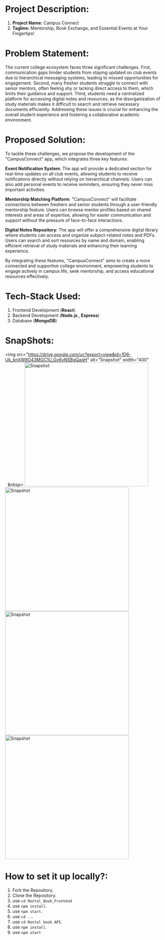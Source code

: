 # Project Description:
1. **Project Name:** Campus Connect
2. **Tagline:** Mentorship, Book Exchange, and Essential Events at Your Fingertips!

# Problem Statement:
The current college ecosystem faces three significant challenges. First, communication gaps hinder students from staying updated on club events due to hierarchical messaging systems, leading to missed opportunities for engagement. Second, many fresher students struggle to connect with senior mentors, often feeling shy or lacking direct access to them, which limits their guidance and support. Third, students need a centralized platform for accessing digital notes and resources, as the disorganization of study materials makes it difficult to search and retrieve necessary documents efficiently. Addressing these issues is crucial for enhancing the overall student experience and fostering a collaborative academic environment.

# Proposed Solution:
To tackle these challenges, we propose the development of the "CampusConnect" app, which integrates three key features:

**Event Notification System**: The app will provide a dedicated section for real-time updates on all club events, allowing students to receive notifications directly without relying on hierarchical channels. Users can also add personal events to receive reminders, ensuring they never miss important activities.

**Mentorship Matching Platform**: "CampusConnect" will facilitate connections between freshers and senior students through a user-friendly mentorship feature. Users can browse mentor profiles based on shared interests and areas of expertise, allowing for easier communication and support without the pressure of face-to-face interactions.

**Digital Notes Repository**: The app will offer a comprehensive digital library where students can access and organize subject-related notes and PDFs. Users can search and sort resources by name and domain, enabling efficient retrieval of study materials and enhancing their learning experience.

By integrating these features, "CampusConnect" aims to create a more connected and supportive college environment, empowering students to engage actively in campus life, seek mentorship, and access educational resources effectively.

# Tech-Stack Used:
1. Frontend Development (**React**)
2. Backend Development (**Node.js , Express**)
3. Database (**MongoDB**)

# SnapShots:
<img src="https://drive.google.com/uc?export=view&id=1D6-Uk_knXW8O43MGC1U_Gx6yNSBgQaqH" alt="Snapshot"  width="400" &nbsp;&nbsp;&nbsp>
<img src="https://drive.google.com/uc?export=view&id=1UzSEJ7jMAuRo-7qJEBrnX-4gjmgQi96X" alt="Snapshot"  width="400" >
<img src="https://drive.google.com/uc?export=view&id=1HnWRYWi0pE0AvVgEE9kg89FEJHXd7EKI" alt="Snapshot"  width="400">
<img src="https://drive.google.com/uc?export=view&id=1lFzfd7iCcqa1Eq6ztrvpkyuPlOeIrNgw" alt="Snapshot" width="400">
<img src="https://drive.google.com/uc?export=view&id=1h9E45wn-Dxh93j0z7Ung3CjB8mxYmaHf" alt="Snapshot" width="400">
 
# How to set it up locally?:
1. Fork the Repository.
2. Clone the Repository.
3. use ```cd Rental_Book_Frontend```
4. use ```npm install```.
5. use ```npm start```.
6. use ```cd ..```.
7. use ```cd Rental book API```.
8. use ```npm install```.
9. use ```npm start```

